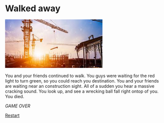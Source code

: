 # Walked away 

![](construction.jpg)

You and your friends continued to walk. You guys were waiting for the red light to turn green, so you could reach you destination. You and your friends are waiting near an construction sight. All of a sudden you hear a massive cracking sound. You look up, and see a wrecking ball fall right ontop of you. You died.

*GAME OVER*

[Restart](../wake-up.md)